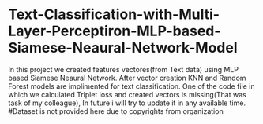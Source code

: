 # Text-Classification-with-Multi-Layer-Perceptiron-MLP-based-Siamese-Neaural-Network-Model
In this project we created features vectores(from Text data) using MLP based Siamese Neaural Network. After vector creation KNN and Random Forest models are implimented for text classification.
One of the code file in which we calculated Triplet loss and created vectors is missing(That was task of my colleague), In future i will try to update it in any available time.
#Dataset is not provided here due to copyrights from organization
